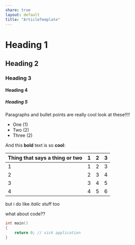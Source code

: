 ```yaml
---
share: true
layout: default
title: "ArticleTemplate"
---
```


# Heading 1

## Heading 2

### Heading 3

#### Heading 4

##### Heading 5

Paragraphs and bullet points are really cool look at these!!!!
- One (1)
- Two (2)
- Three (2)

And this **bold** text is so **cool**:

| Thing that says a thing or two | 1   | 2   | 3   |
| ------------------------------ | --- | --- | --- |
| 1                              | 1   | 2   | 3   |
| 2                              | 2   | 3   | 4   |
| 3                              | 3   | 4   | 5   |
| 4                              | 4   | 5   | 6   |

but i do like *italic* stuff too

what about code??

``` cpp
int main()
{
    return 0; // sick application
}
```